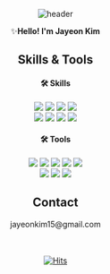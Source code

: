 <div align=center>
  
![header](https://capsule-render.vercel.app/api?type=cylinder&color=auto&height=300&section=header&text=Jayeon%20Kim&animation=fadeIn&fontSize=70)


✨<strong>Hello! I'm Jayeon Kim</strong><br>

 

<h2>Skills & Tools </h2>
<h4> 🛠️ Skills</h4>
<img src="https://img.shields.io/badge/java-007396?style=for-the-badge&logo=java&logoColor=white">
<img src="https://img.shields.io/badge/Oracle-F80000?style=for-the-badge&logo=Oracle&logoColor=white">
<img src="https://img.shields.io/badge/Spring Boot-6DB33F?style=for-the-badge&logo=Spring Boot&logoColor=white">
<img src="https://img.shields.io/badge/Spring Framework-6DB33F?style=for-the-badge&logo=Spring&logoColor=white"><br>
<img src="https://img.shields.io/badge/HTML5-E34F26?style=for-the-badge&logo=HTML5&logoColor=white">
<img src="https://img.shields.io/badge/CSS3-1572B6?style=for-the-badge&logo=CSS3&logoColor=white">
<img src="https://img.shields.io/badge/JavaScript-F7DF1E?style=for-the-badge&logo=JavaScript&logoColor=white">
<img src="https://img.shields.io/badge/jQuery-0769AD?style=for-the-badge&logo=jQuery&logoColor=white"> 
  
<h4> 🛠️ Tools</h4>
<img src="https://img.shields.io/badge/Git-F05032?style=for-the-badge&logo=Git&logoColor=white"> 
<img src="https://img.shields.io/badge/Visual Studio-5C2D91?style=for-the-badge&logo=Visual Studio&logoColor=white">
<img src="https://img.shields.io/badge/diagrams.net-F08705?style=for-the-badge&logo=diagrams.net&logoColor=white">
<img src="https://img.shields.io/badge/Figma-F24E1E?style=for-the-badge&logo=Figma&logoColor=white">
<img src="https://img.shields.io/badge/Whimsical-5B0BB5?style=for-the-badge&logo=&logoColor=white"><br>
<img src="https://img.shields.io/badge/ERD Cloud-FFA200?style=for-the-badge&logo=&logoColor=white">
<img src="https://img.shields.io/badge/bootstrap-7952B3?style=for-the-badge&logo=bootstrap&logoColor=white">
<img src="https://img.shields.io/badge/github-181717?style=for-the-badge&logo=github&logoColor=white">
  
 
  <h2>Contact</h2>
  jayeonkim15@gmail.com


  
<br><br>
[![Hits](https://hits.seeyoufarm.com/api/count/incr/badge.svg?url=https%3A%2F%2Fgithub.com%2FJayeonKim15&count_bg=%23893DC8&title_bg=%23555555&icon=&icon_color=%23E7E7E7&title=hits&edge_flat=false)](https://hits.seeyoufarm.com)
  
</div>
